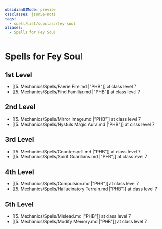 ```yaml
---
obsidianUIMode: preview
cssclasses: json5e-note
tags:
  - spell/list/subclass/fey-soul
aliases:
  - Spells for Fey Soul
---
```

# Spells for Fey Soul

## 1st Level

- [[5. Mechanics/Spells/Faerie Fire.md \|"PHB"]] at class level 7
- [[5. Mechanics/Spells/Find Familiar.md \|"PHB"]] at class level 7

## 2nd Level

- [[5. Mechanics/Spells/Mirror Image.md \|"PHB"]] at class level 7
- [[5. Mechanics/Spells/Nystuls Magic Aura.md \|"PHB"]] at class level 7

## 3rd Level

- [[5. Mechanics/Spells/Counterspell.md \|"PHB"]] at class level 7
- [[5. Mechanics/Spells/Spirit Guardians.md \|"PHB"]] at class level 7

## 4th Level

- [[5. Mechanics/Spells/Compulsion.md \|"PHB"]] at class level 7
- [[5. Mechanics/Spells/Hallucinatory Terrain.md \|"PHB"]] at class level 7

## 5th Level

- [[5. Mechanics/Spells/Mislead.md \|"PHB"]] at class level 7
- [[5. Mechanics/Spells/Modify Memory.md \|"PHB"]] at class level 7
